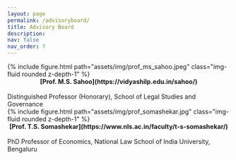 ```yaml
---
layout: page
permalink: /advisoryboard/
title: Advisory Board 
description:
nav: false
nav_order: 7
---
```


<div class="row">
  <div class="col">
    {% include figure.html path="assets/img/prof_ms_sahoo.jpeg" class="img-fluid rounded z-depth-1" %}
    <strong>
      <center>
        [Prof. M.S. Sahoo](https://vidyashilp.edu.in/sahoo/)
      </center>
    </strong><br>
    Distinguished Professor (Honorary), School of Legal Studies and Governance
  </div>

  <div class="col">
    {% include figure.html path="assets/img/prof_somashekar.jpg" class="img-fluid rounded z-depth-1" %}
    <strong>
      <center>
       [Prof. T.S. Somashekar](https://www.nls.ac.in/faculty/t-s-somashekar/) 
      </center>
    </strong><br>
    PhD Professor of Economics, National Law School of India University, Bengaluru
  </div>
  <div class="w-100"><br></div><br>

  <!-- <div class="col"> -->
  <!-- a spacer -->
  <!-- </div> -->
</div>
